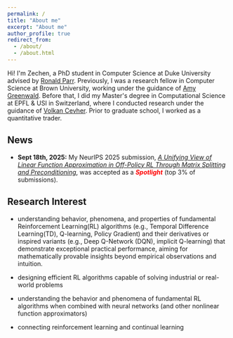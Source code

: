```yaml
---
permalink: /
title: "About me"
excerpt: "About me"
author_profile: true
redirect_from: 
  - /about/
  - /about.html
---
```


Hi! I'm Zechen, a PhD student in Computer Science at Duke University advised by [Ronald Parr](https://users.cs.duke.edu/~parr/). Previously, I was a research fellow in Computer Science at Brown University, working under the guidance of [Amy Greenwald](https://cs.brown.edu/people/faculty/amy/). Before that, I did my Master's degree in Computational Science at EPFL & USI in Switzerland, where I conducted research under the guidance of [Volkan Cevher](https://people.epfl.ch/volkan.cevher?lang=en). Prior to graduate school, I worked as a quantitative trader.

## News
- **Sept 18th, 2025:** My NeurIPS 2025 submission, [_A Unifying View of Linear Function Approximation in Off-Policy RL Through Matrix Splitting and Preconditioning_](https://arxiv.org/pdf/2501.01774), was accepted as a <span style="color:red"> **_Spotlight_** </span> (top 3% of submissions).


## Research Interest

* understanding behavior, phenomena, and properties of fundamental Reinforcement Learning(RL) algorithms (e.g., Temporal Difference Learning(TD), Q-learning, Policy Gradient) and their derivatives or inspired variants (e.g., Deep Q-Network (DQN), implicit Q-learning) that demonstrate exceptional practical performance, aiming for mathematically provable insights beyond empirical observations and intuition.

* designing efficient RL algorithms capable of solving industrial or real-world problems

* understanding the behavior and phenomena of fundamental RL algorithms when combined with neural networks (and other nonlinear function approximators)

* connecting reinforcement learning and continual learning



